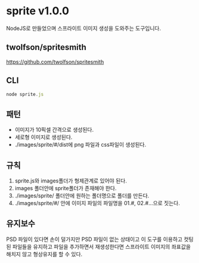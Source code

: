# sprite v1.0.0
NodeJS로 만들었으며 스프라이트 이미지 생성을 도와주는 도구입니다.

## twolfson/spritesmith
<https://github.com/twolfson/spritesmith>

## CLI
````javascript
node sprite.js
````

## 패턴
- 이미지가 10픽셀 간격으로 생성된다.
- 세로형 이미지로 생성된다.
- ./images/sprite/#/dist에 png 파일과 css파일이 생성된다.

## 규칙
1. sprite.js와 images폴더가 형제관계로 있어야 된다.
2. images 폴더안에 sprite폴더가 존재해야 한다. 
3. ./images/sprite/ 폴더안에 원하는 폴더명으로 폴더를 만든다.
4. ./images/sprite/#/ 안에 이미지 파일의 파일명을 01.#, 02.#...으로 짓는다.

## 유지보수
PSD 파일이 있다면 손이 덜가지만 PSD 파일이 없는 상태이고 이 도구를 이용하고 컷팅된 파일들을 유지하고 파일을 추가하면서 재생성한다면 스프라이트 이미지의 좌표값을 해치지 않고 형상유지를 할 수 있다.